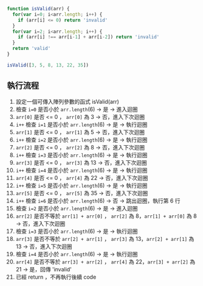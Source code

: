 ``` js
function isValid(arr) {
  for(var i=0; i<arr.length; i++) {
    if (arr[i] <= 0) return 'invalid'
  }
  for(var i=2; i<arr.length; i++) {
    if (arr[i] !== arr[i-1] + arr[i-2]) return 'invalid'
  }
  return 'valid'
}

isValid([3, 5, 8, 13, 22, 35])
```

## 執行流程
1. 設定一個可傳入陣列參數的函式 isValid(arr)
2. 檢查 `i=0` 是否小於 `arr.length`(6) -> 是 -> 進入迴圈
3. `arr[0]` 是否 <= 0 ， `arr[0]` 為 3 -> 否，進入下次迴圈
4. `i++` 檢查 `i=1` 是否小於 `arr.length`(6) -> 是 -> 執行迴圈 
5. `arr[1]` 是否 <= 0 ， `arr[1]` 為 5 -> 否，進入下次迴圈
6. `i++` 檢查 `i=2` 是否小於 `arr.length`(6) -> 是 -> 執行迴圈 
5. `arr[2]` 是否 <= 0 ， `arr[2]` 為 8 -> 否，進入下次迴圈
6. `i++` 檢查 `i=3` 是否小於 `arr.length`(6) -> 是 -> 執行迴圈 
5. `arr[3]` 是否 <= 0 ， `arr[3]` 為 13 -> 否，進入下次迴圈
6. `i++` 檢查 `i=4` 是否小於 `arr.length`(6) -> 是 -> 執行迴圈 
5. `arr[4]` 是否 <= 0 ， `arr[4]` 為 22 -> 否，進入下次迴圈
6. `i++` 檢查 `i=5` 是否小於 `arr.length`(6) -> 是 -> 執行迴圈 
5. `arr[5]` 是否 <= 0 ， `arr[5]` 為 35 -> 否，進入下次迴圈
6. `i++` 檢查 `i=6` 是否小於 `arr.length`(6) -> 否 -> 跳出迴圈，執行第 6 行 
5. 檢查 `i=2` 是否小於 `arr.length`(6) -> 是 -> 進入迴圈
6. `arr[2]` 是否不等於 `arr[1] + arr[0]` ， `arr[2]` 為 8，`arr[1] + arr[0]` 為 8 -> 否，進入下次迴圈
7. 檢查 `i=3` 是否小於 `arr.length`(6) -> 是 -> 執行迴圈
6. `arr[3]` 是否不等於 `arr[2] + arr[1]` ， `arr[3]` 為 13，`arr[2] + arr[1]` 為 13 -> 否，進入下次迴圈
7. 檢查 `i=4` 是否小於 `arr.length`(6) -> 是 -> 執行迴圈
6. `arr[4]` 是否不等於 `arr[3] + arr[2]` ， `arr[4]` 為 22，`arr[3] + arr[2]` 為 21 -> 是，回傳 'invalid'
7. 已經 return ，不再執行後續 code